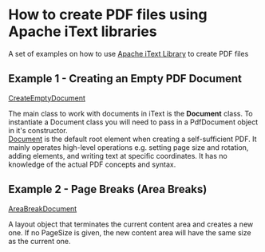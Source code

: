 # How to create PDF files using Apache iText libraries

A set of examples on how to use [Apache iText Library](https://itextpdf.com/en) to create PDF files

## Example 1 - Creating an Empty PDF Document

[CreateEmptyDocument](https://github.com/dinu-merca/sample-pdf-itext/blob/main/src/com/dm/pdf/CreateEmptyDocument.java)

The main class to work with documents in iText is the **Document** class. To instantiate a Document class you will need to pass
in a PdfDocument object in it's constructor.  
[Document](https://api.itextpdf.com/iText7/java/7.0.2/com/itextpdf/layout/Document.html) is the default root element when
creating a self-sufficient PDF. It mainly operates high-level operations e.g. setting page size and rotation, adding elements,
and writing text at specific coordinates. It has no knowledge of the actual PDF concepts and syntax.

## Example 2 - Page Breaks (Area Breaks)

[AreaBreakDocument](https://github.com/dinu-merca/sample-pdf-itext/blob/main/src/com/dm/pdf/AreaBreakDocument.java)

A layout object that terminates the current content area and creates a new one. If no PageSize is given, the new content
area will have the same size as the current one.

